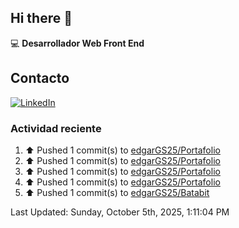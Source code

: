 ## Hi there 👋

:computer: **Desarrollador Web Front End**

## Contacto
[![LinkedIn](https://img.shields.io/badge/LinkedIn-0A66C2?style=for-the-badge&logo=linkedin&logoColor=white)](https://www.linkedin.com/in/edgar-garc%C3%ADa-a91898289/)

### Actividad reciente
<!--RECENT_ACTIVITY:start-->
1. ⬆️ Pushed 1 commit(s) to [edgarGS25/Portafolio](https://github.com/edgarGS25/Portafolio)<br>
2. ⬆️ Pushed 1 commit(s) to [edgarGS25/Portafolio](https://github.com/edgarGS25/Portafolio)<br>
3. ⬆️ Pushed 1 commit(s) to [edgarGS25/Portafolio](https://github.com/edgarGS25/Portafolio)<br>
4. ⬆️ Pushed 1 commit(s) to [edgarGS25/Portafolio](https://github.com/edgarGS25/Portafolio)<br>
5. ⬆️ Pushed 1 commit(s) to [edgarGS25/Batabit](https://github.com/edgarGS25/Batabit)<br>
<!--RECENT_ACTIVITY:end-->
<!--RECENT_ACTIVITY:last_update-->
Last Updated: Sunday, October 5th, 2025, 1:11:04 PM
<!--RECENT_ACTIVITY:last_update_end-->
